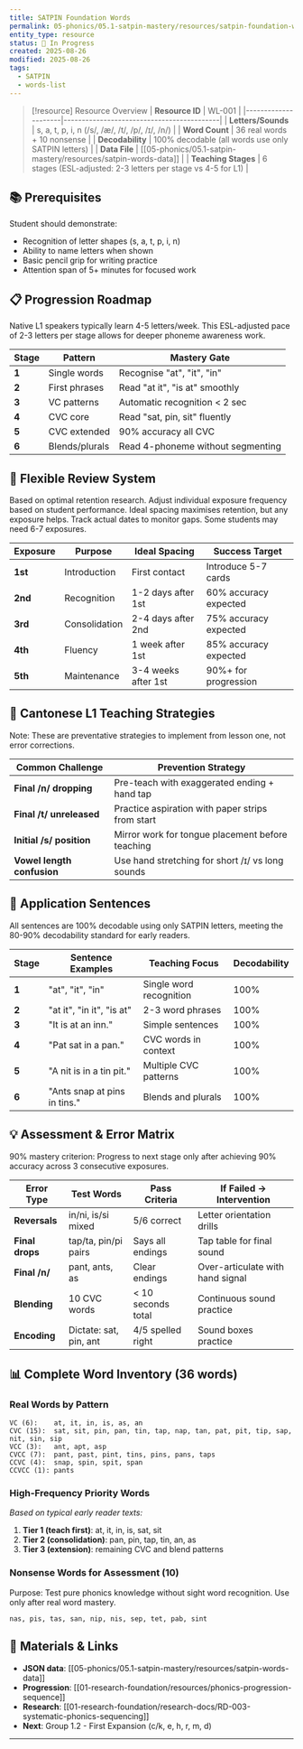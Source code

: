 ```yaml
---
title: SATPIN Foundation Words
permalink: 05-phonics/05.1-satpin-mastery/resources/satpin-foundation-words
entity_type: resource
status: 🔄 In Progress
created: 2025-08-26
modified: 2025-08-26
tags:
  - SATPIN
  - words-list
---
```


> [!resource] Resource Overview
> | **Resource ID**      | WL-001                                     |
> |---------------------|-------------------------------------------|
> | **Letters/Sounds**   | s, a, t, p, i, n (/s/, /æ/, /t/, /p/, /ɪ/, /n/) |
> | **Word Count**       | 36 real words + 10 nonsense               |
> | **Decodability**     | 100% decodable (all words use only SATPIN letters) |
> | **Data File**        | [[05-phonics/05.1-satpin-mastery/resources/satpin-words-data]] |
> | **Teaching Stages**  | 6 stages (ESL-adjusted: 2-3 letters per stage vs 4-5 for L1) |

## 📚 Prerequisites
Student should demonstrate:
- Recognition of letter shapes (s, a, t, p, i, n)
- Ability to name letters when shown
- Basic pencil grip for writing practice
- Attention span of 5+ minutes for focused work


## 📋 Progression Roadmap
Native L1 speakers typically learn 4-5 letters/week. This ESL-adjusted pace of 2-3 letters per stage allows for deeper phoneme awareness work.

| Stage | Pattern        | Mastery Gate                      |
| ----- | -------------- | --------------------------------- |
| **1** | Single words   | Recognise "at", "it", "in"        |
| **2** | First phrases  | Read "at it", "is at" smoothly    |
| **3** | VC patterns    | Automatic recognition < 2 sec     |
| **4** | CVC core       | Read "sat, pin, sit" fluently     |
| **5** | CVC extended   | 90% accuracy all CVC              |
| **6** | Blends/plurals | Read 4-phoneme without segmenting |


## 🔄 Flexible Review System
Based on optimal retention research. Adjust individual exposure frequency based on student performance. Ideal spacing maximises retention, but any exposure helps. Track actual dates to monitor gaps. Some students may need 6-7 exposures.

| Exposure | Purpose       | Ideal Spacing       | Success Target        |
| -------- | ------------- | ------------------- | --------------------- |
| **1st**  | Introduction  | First contact       | Introduce 5-7 cards   |
| **2nd**  | Recognition   | 1-2 days after 1st  | 60% accuracy expected |
| **3rd**  | Consolidation | 2-4 days after 2nd  | 75% accuracy expected |
| **4th**  | Fluency       | 1 week after 1st    | 85% accuracy expected |
| **5th**  | Maintenance   | 3-4 weeks after 1st | 90%+ for progression  |

## 🎯 Cantonese L1 Teaching Strategies
Note: These are preventative strategies to implement from lesson one, not error corrections.

| Common Challenge           | Prevention Strategy                                    |
|---------------------------|-------------------------------------------------------|
| **Final /n/ dropping**     | Pre-teach with exaggerated ending + hand tap         |
| **Final /t/ unreleased**   | Practice aspiration with paper strips from start     |
| **Initial /s/ position**   | Mirror work for tongue placement before teaching     |
| **Vowel length confusion** | Use hand stretching for short /ɪ/ vs long sounds   |



## 📝 Application Sentences
All sentences are 100% decodable using only SATPIN letters, meeting the 80-90% decodability standard for early readers.

| Stage | Sentence Examples                     | Teaching Focus           | Decodability |
|-------|---------------------------------------|-------------------------|--------------|
| **1** | "at", "it", "in"                      | Single word recognition  | 100%         |
| **2** | "at it", "in it", "is at"            | 2-3 word phrases        | 100%         |
| **3** | "It is at an inn."                   | Simple sentences        | 100%         |
| **4** | "Pat sat in a pan."                  | CVC words in context    | 100%         |
| **5** | "A nit is in a tin pit."            | Multiple CVC patterns   | 100%         |
| **6** | "Ants snap at pins in tins."        | Blends and plurals      | 100%         |


## 💡 Assessment & Error Matrix
90% mastery criterion: Progress to next stage only after achieving 90% accuracy across 3 consecutive exposures.

| Error Type        | Test Words              | Pass Criteria       | If Failed → Intervention         |
|------------------|-------------------------|--------------------|---------------------------------|
| **Reversals**     | in/ni, is/si mixed      | 5/6 correct        | Letter orientation drills        |
| **Final drops**   | tap/ta, pin/pi pairs    | Says all endings   | Tap table for final sound       |
| **Final /n/**     | pant, ants, as          | Clear endings      | Over-articulate with hand signal |
| **Blending**      | 10 CVC words            | < 10 seconds total | Continuous sound practice        |
| **Encoding**      | Dictate: sat, pin, ant  | 4/5 spelled right  | Sound boxes practice            |


## 📊 Complete Word Inventory (36 words)

### Real Words by Pattern
```
VC (6):    at, it, in, is, as, an
CVC (15):  sat, sit, pin, pan, tin, tap, nap, tan, pat, pit, tip, sap, nit, sin, sip
VCC (3):   ant, apt, asp  
CVCC (7):  pant, past, pint, tins, pins, pans, taps
CCVC (4):  snap, spin, spit, span
CCVCC (1): pants
```

### High-Frequency Priority Words
*Based on typical early reader texts:*
1. **Tier 1 (teach first)**: at, it, in, is, sat, sit
2. **Tier 2 (consolidation)**: pan, pin, tap, tin, an, as
3. **Tier 3 (extension)**: remaining CVC and blend patterns

### Nonsense Words for Assessment (10)
Purpose: Test pure phonics knowledge without sight word recognition. Use only after real word mastery.

```
nas, pis, tas, san, nip, nis, sep, tet, pab, sint
```


## 📎 Materials & Links

- **JSON data**: [[05-phonics/05.1-satpin-mastery/resources/satpin-words-data]]
- **Progression**: [[01-research-foundation/resources/phonics-progression-sequence]]
- **Research**: [[01-research-foundation/research-docs/RD-003-systematic-phonics-sequencing]]
- **Next**: Group 1.2 - First Expansion (c/k, e, h, r, m, d)

---